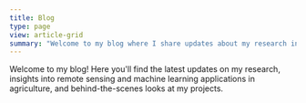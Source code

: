 ```yaml
---
title: Blog
type: page
view: article-grid
summary: "Welcome to my blog where I share updates about my research in remote sensing and AI for agriculture."
---
```


Welcome to my blog! Here you'll find the latest updates on my research, insights into remote sensing and machine learning applications in agriculture, and behind-the-scenes looks at my projects.
